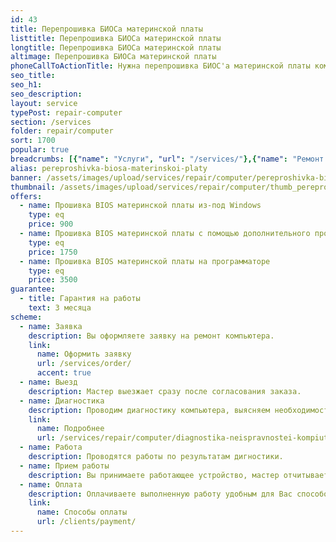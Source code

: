 ```yaml
---
id: 43
title: Перепрошивка БИОСа материнской платы
listtitle: Перепрошивка БИОСа материнской платы
longtitle: Перепрошивка БИОСа материнской платы
altimage: Перепрошивка БИОСа материнской платы
phoneCallToActionTitle: Нужна перепрошивка БИОС'а материнской платы компьютера? Звоните!
seo_title: 
seo_h1: 
seo_description: 
layout: service
typePost: repair-computer
section: /services
folder: repair/computer
sort: 1700
popular: true
breadcrumbs: [{"name": "Услуги", "url": "/services/"},{"name": "Ремонт устройств", "url": "/services/repair/"},{"name": "Компьютер", "url": "/services/repair/computer/"}]
alias: pereproshivka-biosa-materinskoi-platy
banner: /assets/images/upload/services/repair/computer/pereproshivka-biosa-materinskoi-platy.jpg
thumbnail: /assets/images/upload/services/repair/computer/thumb_pereproshivka-biosa-materinskoi-platy.jpg
offers:
  - name: Прошивка BIOS материнской платы из-под Windows
    type: eq
    price: 900
  - name: Прошивка BIOS материнской платы с помощью дополнительного программного обеспечения
    type: eq
    price: 1750
  - name: Прошивка BIOS материнской платы на программаторе
    type: eq
    price: 3500
guarantee:
  - title: Гарантия на работы
    text: 3 месяца
scheme:
  - name: Заявка
    description: Вы оформляете заявку на ремонт компьютера.
    link:
      name: Оформить заявку
      url: /services/order/
      accent: true
  - name: Выезд
    description: Мастер выезжает сразу после согласования заказа.
  - name: Диагностика
    description: Проводим диагностику компьютера, выясняем необходимость перепрошивки БИОСа и дополнительных работ.
    link:
      name: Подробнее
      url: /services/repair/computer/diagnostika-neispravnostei-kompiutera.html
  - name: Работа
    description: Проводятся работы по результатам дигностики.
  - name: Прием работы
    description: Вы принимаете работающее устройство, мастер отчитывается о проделанных работах.
  - name: Оплата
    description: Оплачиваете выполненную работу удобным для Вас способом.
    link:
      name: Способы оплаты
      url: /clients/payment/
---
```


